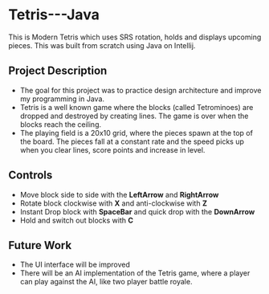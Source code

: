 # Tetris---Java
This is Modern Tetris which uses SRS rotation, holds and displays upcoming
pieces. This was built from scratch using Java on Intellij.

## Project Description
- The goal for this project was to practice design architecture and improve 
my programming in Java. 
- Tetris is a well known game where the blocks (called Tetrominoes) are dropped
and destroyed by creating lines. The game is over when the blocks
reach the ceiling.
- The playing field is a 20x10 grid, where the pieces spawn at the top
of the board. The pieces fall at a constant rate and the speed picks up
when you clear lines, score points and increase in level.

## Controls
- Move block side to side with the **LeftArrow** and **RightArrow**
- Rotate block clockwise with **X** and anti-clockwise with **Z**
- Instant Drop block with **SpaceBar** and quick drop with the **DownArrow**
- Hold and switch out blocks with **C**

## Future Work 
- The UI interface will be improved
- There will be an AI implementation of the Tetris game, where a player can
play against the AI, like two player battle royale.

